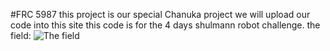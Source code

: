 #FRC 5987
this project is our special Chanuka project 
we will upload our code into this site
this code is for the 4 days shulmann robot challenge.
the field:
![The field](https://s24.postimg.org/qmixjwbd1/image.png)
